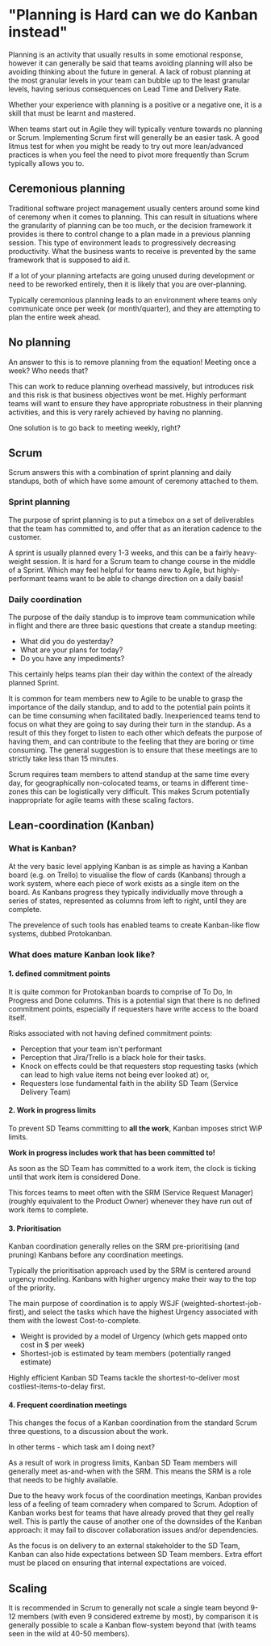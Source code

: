 # "Planning is Hard can we do Kanban instead"

Planning is an activity that usually results in some emotional response, however it can generally be said that teams avoiding planning will also be avoiding thinking about the future in general. A lack of robust planning at the most granular levels in your team can bubble up to the least granular levels, having serious consequences on Lead Time and Delivery Rate.

Whether your experience with planning is a positive or a negative one, it is a skill that must be learnt and mastered.  

When teams start out in Agile they will typically venture towards no planning or Scrum. Implementing Scrum first will generally be an easier task. A good litmus test for when you might be ready to try out more lean/advanced practices is when you feel the need to pivot more frequently than Scrum typically allows you to. 
 
## Ceremonious planning

Traditional software project management usually centers around some kind of ceremony when it comes to planning.
This can result in situations where the granularity of planning can be too much, or the decision framework it provides is there to control change to a plan made in a previous planning session. This type of environment leads to progressively decreasing productivity. What the business wants to receive is prevented by the same framework that is supposed to aid it.

If a lot of your planning artefacts are going unused during development or need to be reworked entirely, then it is likely that you are over-planning.

Typically ceremonious planning leads to an environment where teams only communicate once per week (or month/quarter), and they are attempting to plan the entire week ahead.

## No planning

An answer to this is to remove planning from the equation! Meeting once a week? Who needs that?

This can work to reduce planning overhead massively, but introduces risk and this risk is that business objectives wont be met.
Highly performant teams will want to ensure they have appropriate robustness in their planning activities, and this is very rarely achieved by having no planning. 

One solution is to go back to meeting weekly, right?

## Scrum

Scrum answers this with a combination of sprint planning and daily standups, both of which have some amount of ceremony attached to them.

### Sprint planning

The purpose of sprint planning is to put a timebox on a set of deliverables that the team has committed to, and offer that as an iteration cadence to the customer.

A sprint is usually planned every 1-3 weeks, and this can be a fairly heavy-weight session. It is hard for a Scrum team to change course in the middle of a Sprint. Which may feel helpful for teams new to Agile, but highly-performant teams want to be able to change direction on a daily basis!

### Daily coordination

The purpose of the daily standup is to improve team communication while in flight and there are three basic questions that create a standup meeting:

- What did you do yesterday?
- What are your plans for today?
- Do you have any impediments?
 
This certainly helps teams plan their day within the context of the already planned Sprint.

It is common for team members new to Agile to be unable to grasp the importance of the daily standup, and to add to the potential pain points it can be time consuming when facilitated badly. Inexperienced teams tend to focus on what they are going to say during their turn in the standup. As a result of this they forget to listen to each other which defeats the purpose of having them, and can contribute to the feeling that they are boring or time consuming. The general suggestion is to ensure that these meetings are to strictly take less than 15 minutes.

Scrum requires team members to attend standup at the same time every day, for geographically non-colocated teams, or teams in different time-zones this can be logistically very difficult. This makes Scrum potentially inappropriate for agile teams with these scaling factors.

## Lean-coordination (Kanban)

### What is Kanban?

At the very basic level applying Kanban is as simple as having a Kanban board (e.g. on Trello) to visualise the flow of cards (Kanbans) through a work system, where each piece of work exists as a single item on the board. As Kanbans progress they typically individually move through a series of states, represented as columns from left to right, until they are complete.
 
The prevelence of such tools has enabled teams to create Kanban-like flow systems, dubbed Protokanban.
  
### What does mature Kanban look like?

#### 1. defined commitment points

It is quite common for Protokanban boards to comprise of To Do, In Progress and Done columns. 
This is a potential sign that there is no defined commitment points, especially if requesters have write access to the board itself.

Risks associated with not having defined commitment points: 

- Perception that your team isn't performant
- Perception that Jira/Trello is a black hole for their tasks.
- Knock on effects could be that requesters stop requesting tasks (which can lead to high value items not being ever looked at) or,
- Requesters lose fundamental faith in the ability SD Team (Service Delivery Team)

#### 2. Work in progress limits

To prevent SD Teams committing to **all the work**, Kanban imposes strict WiP limits.

**Work in progress includes work that has been committed to!**

As soon as the SD Team has committed to a work item, the clock is ticking until that work item is considered Done.

This forces teams to meet often with the SRM (Service Request Manager) (roughly equivalent to the Product Owner) whenever they have run out of work items to complete.

#### 3. Prioritisation

Kanban coordination generally relies on the SRM pre-prioritising (and pruning) Kanbans before any coordination meetings.
 
Typically the prioritisation approach used by the SRM is centered around urgency modeling. Kanbans with higher urgency make their way to the top of the priority. 

The main purpose of coordination is to apply WSJF (weighted-shortest-job-first), and select the tasks which have the highest Urgency associated with them with the lowest Cost-to-complete.

- Weight is provided by a model of Urgency (which gets mapped onto cost in $ per week)
- Shortest-job is estimated by team members (potentially ranged estimate)

Highly efficient Kanban SD Teams tackle the shortest-to-deliver most costliest-items-to-delay first.

#### 4. Frequent coordination meetings

This changes the focus of a Kanban coordination from the standard Scrum three questions, to a discussion about the work. 

In other terms - which task am I doing next?

As a result of work in progress limits, Kanban SD Team members will generally meet as-and-when with the SRM. This means the SRM is a role that needs to be highly available.

Due to the heavy work focus of the coordination meetings, Kanban provides less of a feeling of team comradery when compared to Scrum. Adoption of Kanban works best for teams that have already proved that they gel really well. This is partly the cause of another one of the downsides of the Kanban approach: it may fail to discover collaboration issues and/or dependencies.      

As the focus is on delivery to an external stakeholder to the SD Team, Kanban can also hide expectations between SD Team members. Extra effort must be placed on ensuring that internal expectations are voiced. 

## Scaling

It is recommended in Scrum to generally not scale a single team beyond 9-12 members (with even 9 considered extreme by most), by comparison it is generally possible to scale a Kanban flow-system beyond that (with teams seen in the wild at 40-50 members).
